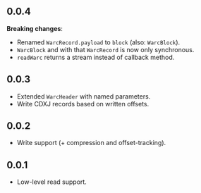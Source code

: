 ## 0.0.4

**Breaking changes**:
- Renamed `WarcRecord.payload` to `block` (also: `WarcBlock`).
- `WarcBlock` and with that `WarcRecord` is now only synchronous.
- `readWarc` returns a stream instead of callback method.

## 0.0.3

- Extended `WarcHeader` with named parameters.
- Write CDXJ records based on written offsets. 

## 0.0.2

- Write support (+ compression and offset-tracking).

## 0.0.1

- Low-level read support.
